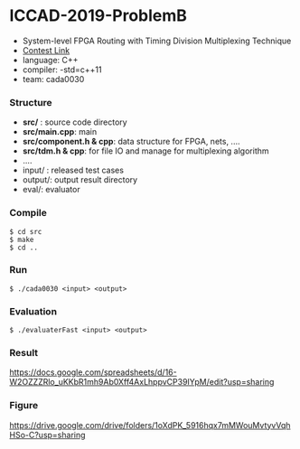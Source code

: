 # ICCAD-2019-ProblemB
- System-level FPGA Routing with Timing Division Multiplexing Technique
- [Contest Link](http://iccad-contest.org/2019/problems.html)
- language: C++
- compiler: -std=c++11
- team: cada0030

### Structure
- **src/** : source code directory
- **src/main.cpp**: main 
- **src/component.h & cpp**: data structure for FPGA, nets, ....
- **src/tdm.h & cpp**: for file IO and manage for multiplexing algorithm
- ....
- input/ : released test cases
- output/: output result directory
- eval/: evaluator

### Compile
```
$ cd src
$ make
$ cd ..
```

### Run 
```
$ ./cada0030 <input> <output>
```

### Evaluation
```
$ ./evaluaterFast <input> <output>
```

### Result
https://docs.google.com/spreadsheets/d/16-W2OZZZRlo_uKKbR1mh9Ab0Xff4AxLhppvCP39IYpM/edit?usp=sharing



### Figure
https://drive.google.com/drive/folders/1oXdPK_5916hqx7mMWouMvtyvVqhHSo-C?usp=sharing
